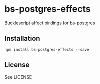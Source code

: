 # bs-postgres-effects

Bucklescript affect bindings for bs-postgres

## Installation 

```
npm install bs-postgres-effects --save 
```

## License

See LICENSE
